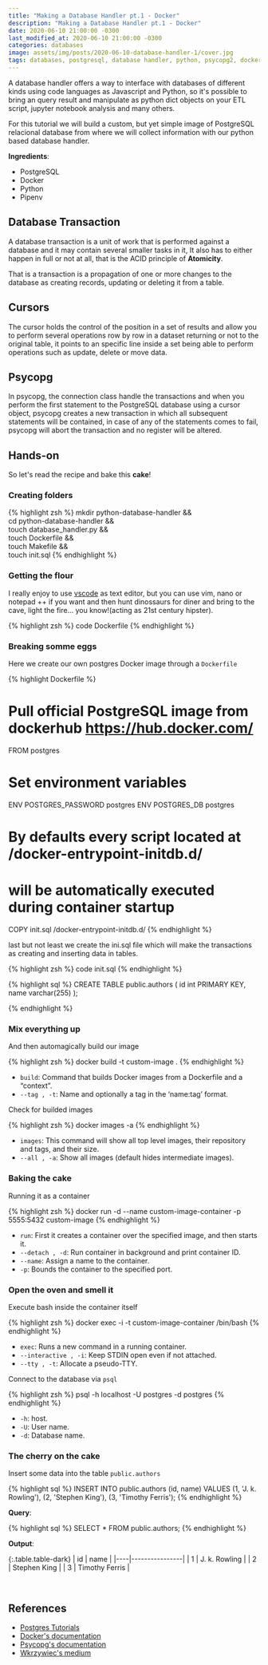 ```yaml
---
title: "Making a Database Handler pt.1 - Docker"
description: "Making a Database Handler pt.1 - Docker"
date: 2020-06-10 21:00:00 -0300
last_modified_at: 2020-06-10 21:00:00 -0300
categories: databases
image: assets/img/posts/2020-06-10-database-handler-1/cover.jpg
tags: databases, postgresql, database handler, python, psycopg2, docker
---
```


A database handler offers a way to interface with databases of different kinds using code languages as Javascript and Python, so it's possible to bring an query result and manipulate as python dict objects on your ETL script, jupyter notebook analysis and many others.

For this tutorial we will build a custom, but yet simple image of PostgreSQL relacional database from where we will collect information with our python based database handler.

**Ingredients**:
- PostgreSQL
- Docker
- Python
- Pipenv

## Database Transaction

A database transaction is a unit of work that is performed against a database and it may contain several smaller tasks in it, It also has to either happen in full or not at all, that is the ACID principle of **Atomicity**.

That is a transaction is a propagation of one or more changes to the database as creating records, updating or deleting it from a table.

## Cursors

The cursor holds the control of the position in a set of results and allow you to perform several operations row by row in a dataset returning or not to the original table, it points to an specific line inside a set being able to perform operations such as update, delete or move data.

## Psycopg

In psycopg, the connection class handle the transactions and when you perform the first statement to the PostgreSQL database using a cursor object, psycopg creates a new transaction in which all subsequent statements will be contained, in case of any of the statements comes to fail, psycopg will abort the transaction and no register will be altered.

## Hands-on

So let's read the recipe and bake this **cake**!

### Creating folders

{% highlight zsh %}
mkdir python-database-handler &&\
cd python-database-handler &&\
touch database_handler.py &&\
touch Dockerfile &&\
touch Makefile && \
touch init.sql
{% endhighlight %}

### Getting the flour

I really enjoy to use [vscode](https://code.visualstudio.com/) as text editor, but you can use vim, nano or notepad ++ if you want and then hunt dinossaurs for diner and bring to the cave, light the fire... you know!(acting as 21st century hipster).

{% highlight zsh %}
code Dockerfile
{% endhighlight %}

### Breaking somme eggs

Here we create our own postgres Docker image through a `Dockerfile`

{% highlight Dockerfile %}
# Pull official PostgreSQL image from dockerhub https://hub.docker.com/
FROM postgres
# Set environment variables
ENV POSTGRES_PASSWORD postgres
ENV POSTGRES_DB postgres
# By defaults every script located at /docker-entrypoint-initdb.d/
# will be automatically executed during container startup
COPY init.sql /docker-entrypoint-initdb.d/
{% endhighlight %}

last but not least we create the ini.sql file which will make the transactions as creating and inserting data in tables.

{% highlight zsh %}
code init.sql
{% endhighlight %}

{% highlight sql %}
CREATE TABLE public.authors (
    id int PRIMARY KEY,
    name varchar(255)
);

{% endhighlight %}

### Mix everything up

And then automagically build our image

{% highlight zsh %}
docker build -t custom-image .
{% endhighlight %}

- `build`: Command that builds Docker images from a Dockerfile and a “context”.
- `--tag , -t`: Name and optionally a tag in the ‘name:tag’ format.

Check for builded images

{% highlight zsh %}
docker images -a
{% endhighlight %}

- `images`: This command will show all top level images, their repository and tags, and their size.
- `--all , -a`: Show all images (default hides intermediate images).

### Baking the cake

Running it as a container

{% highlight zsh %}
docker run -d --name custom-image-container -p 5555:5432 custom-image
{% endhighlight %}

- `run`: First it creates a container over the specified image, and then starts it.
- `--detach , -d`: 	Run container in background and print container ID.
- `--name`: Assign a name to the container.
- `-p`: Bounds the container to the specified port.

### Open the oven and smell it

Execute bash inside the container itself

{% highlight zsh %}
docker exec -i -t custom-image-container /bin/bash
{% endhighlight %}

- `exec`: Runs a new command in a running container.
- `--interactive , -i`: Keep STDIN open even if not attached.
- `--tty , -t`: Allocate a pseudo-TTY.

Connect to the database via `psql`

{% highlight zsh %}
psql -h localhost -U postgres -d postgres
{% endhighlight %}

- `-h`: host.
- `-U`: User name.
- `-d`: Database name.

### The cherry on the cake

Insert some data into the table `public.authors`

{% highlight sql %}
INSERT INTO public.authors
    (id, name)
VALUES
    (1, 'J. k. Rowling'),
    (2, 'Stephen King'),
    (3, 'Timothy Ferris');
{% endhighlight %}

**Query**:

{% highlight sql %}
SELECT * FROM public.authors;
{% endhighlight %}

**Output**:

{:.table.table-dark}
| id |      name      |
|----|----------------|
|  1 | J. k. Rowling  |
|  2 | Stephen King   |
|  3 | Timothy Ferris |

<br>

## References
- [Postgres Tutorials](https://www.postgresqltutorial.com/)
- [Docker's documentation](https://docs.docker.com/)
- [Psycopg's documentation](https://www.psycopg.org/docs/)
- [Wkrzywiec's medium](https://medium.com/@wkrzywiec/database-in-a-docker-container-how-to-start-and-whats-it-about-5e3ceea77e50)